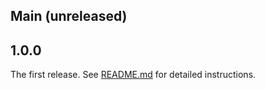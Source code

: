 ## Main (unreleased)

## 1.0.0

The first release. See [README.md](README.md) for detailed instructions.
